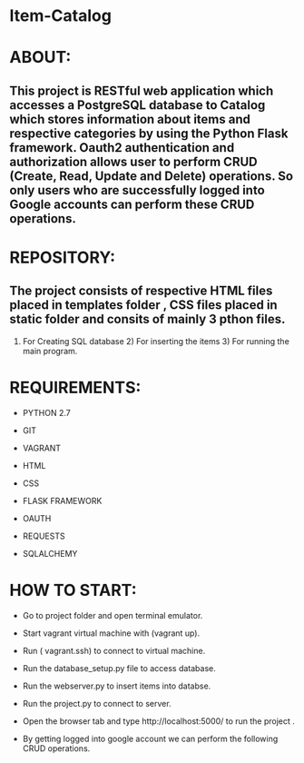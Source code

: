 # Item-Catalog 

# ABOUT: 

## This project is RESTful web application which accesses a PostgreSQL database to Catalog which stores information about items and respective categories by using the Python Flask framework. Oauth2 authentication and authorization allows user to perform CRUD (Create, Read, Update and Delete) operations. So only users who are successfully logged into Google accounts can perform these CRUD operations. 

# REPOSITORY: 

## The project consists of respective HTML files placed in templates folder , CSS files placed in static folder and consits of mainly 3 pthon files. 
1) For Creating SQL database  2) For inserting the items  3) For running the main program. 

# REQUIREMENTS: 

* PYTHON 2.7 

* GIT 

* VAGRANT 

* HTML 

* CSS 

* FLASK FRAMEWORK 

* OAUTH 

* REQUESTS 

* SQLALCHEMY 

# HOW TO START: 

* Go to project folder and open terminal emulator.

* Start vagrant virtual machine with (vagrant up). 

* Run ( vagrant.ssh) to connect to virtual machine. 

* Run the database_setup.py file to access database.

* Run the webserver.py to insert items into databse.

* Run the project.py to connect to server. 

* Open the browser tab and type http://localhost:5000/ to run the project .

* By getting logged into google account we can perform the following CRUD operations. 

